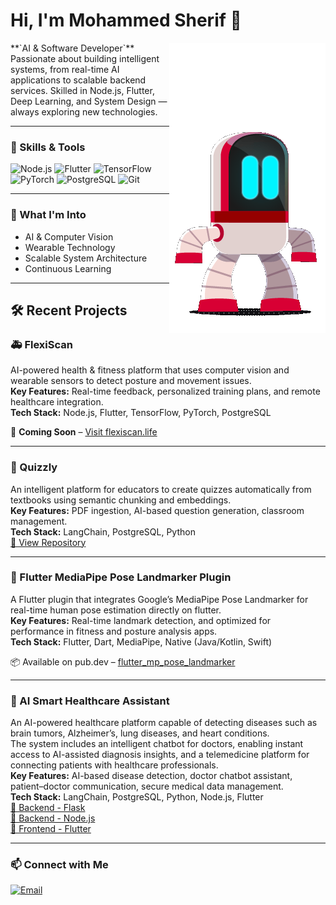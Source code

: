 # Hi, I'm Mohammed Sherif 👋
<a href="https://flexiscan.life" target="_blank">
  <img align="right" src="Idle.gif" alt="Flexi Character" width="250"/>
</a>
**`AI & Software Developer`**  
Passionate about building intelligent systems, from real-time AI applications to scalable backend services.  
Skilled in Node.js, Flutter, Deep Learning, and System Design — always exploring new technologies.

---

### 🚀 Skills & Tools
![Node.js](https://img.shields.io/badge/-Node.js-339933?logo=node.js&logoColor=white)
![Flutter](https://img.shields.io/badge/-Flutter-02569B?logo=flutter&logoColor=white)
![TensorFlow](https://img.shields.io/badge/-TensorFlow-FF6F00?logo=tensorflow&logoColor=white)
![PyTorch](https://img.shields.io/badge/-PyTorch-EE4C2C?logo=pytorch&logoColor=white)
![PostgreSQL](https://img.shields.io/badge/-PostgreSQL-336791?logo=postgresql&logoColor=white)
![Git](https://img.shields.io/badge/-Git-F05032?logo=git&logoColor=white)

---

### 🌱 What I'm Into
- AI & Computer Vision
- Wearable Technology
- Scalable System Architecture
- Continuous Learning

---

## 🛠 Recent Projects

### 🚑 FlexiScan
AI-powered health & fitness platform that uses computer vision and wearable sensors to detect posture and movement issues.  
**Key Features:** Real-time feedback, personalized training plans, and remote healthcare integration.  
**Tech Stack:** Node.js, Flutter, TensorFlow, PyTorch, PostgreSQL  

📢 **Coming Soon** – [Visit flexiscan.life](https://flexiscan.life)

---

### 🎯 Quizzly
An intelligent platform for educators to create quizzes automatically from textbooks using semantic chunking and embeddings.  
**Key Features:** PDF ingestion, AI-based question generation, classroom management.  
**Tech Stack:** LangChain, PostgreSQL, Python  
[🔗 View Repository](https://github.com/noureleman404/Quizzly)


---

### 🧩 Flutter MediaPipe Pose Landmarker Plugin
A Flutter plugin that integrates Google’s MediaPipe Pose Landmarker for real-time human pose estimation directly on flutter.  
**Key Features:** Real-time landmark detection, and optimized for performance in fitness and posture analysis apps.  
**Tech Stack:** Flutter, Dart, MediaPipe, Native (Java/Kotlin, Swift)  

📦 Available on pub.dev – [flutter_mp_pose_landmarker](https://pub.dev/packages/flutter_mp_pose_landmarker)

---
### 🎯 AI Smart Healthcare Assistant
An AI-powered healthcare platform capable of detecting diseases such as brain tumors, Alzheimer’s, lung diseases, and heart conditions.  
The system includes an intelligent chatbot for doctors, enabling instant access to AI-assisted diagnosis insights, and a telemedicine platform for connecting patients with healthcare professionals.  
**Key Features:** AI-based disease detection, doctor chatbot assistant, patient–doctor communication, secure medical data management.  
**Tech Stack:** LangChain, PostgreSQL, Python, Node.js, Flutter  
[🔗 Backend - Flask](https://github.com/mohammed893/Hospital_app_AI_models_API_flask)  
[🔗 Backend - Node.js](https://github.com/mohammed893/HospitalApp_management_Nodejs)  
[🔗 Frontend - Flutter](https://github.com/mohammed893/Tumora)

---

### 📫 Connect with Me
[![Email](https://img.shields.io/badge/-Email-D14836?logo=gmail&logoColor=white)](mailto:mohamed.ms5517@gmail.com)
